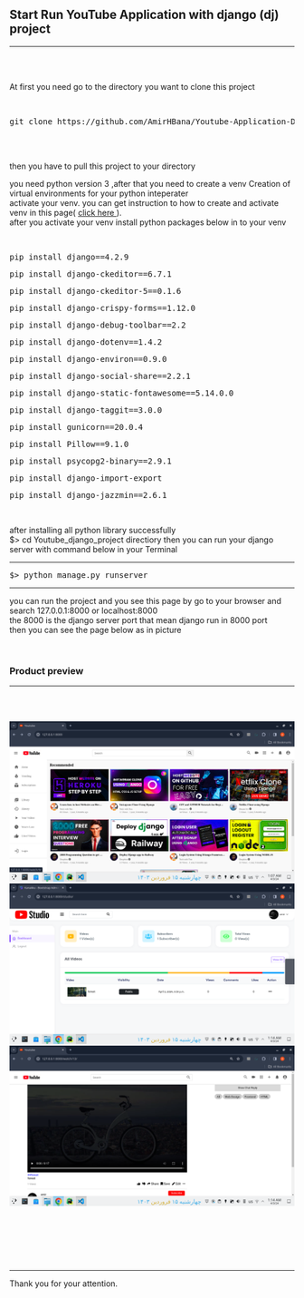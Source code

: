 <h2><strong>Start Run YouTube Application with  django (dj) project</strong></h2>

<hr>
<br>
<br>


<p>At first you need go to the directory you want to clone this project</p>

<br>

<div class="highlight highlight-source-shell notranslate position-relative overflow-auto" dir="auto"><pre>git clone https://github.com/AmirHBana/Youtube-Application-Django-web-framework-Fullstack.git</pre></div>


<br><br>


<p> then you have to pull this project to your directory<br>
  
   you need python version 3
    ,after that you need to create a venv Creation of virtual environments for your python inteperater<br>
  activate your venv. you can get instruction to how to create and activate venv in this page( <a href="https://docs.python.org/3/library/venv.html"> click here </a> ).<br>
  after you activate your venv install python packages below in to your venv
</p>


<br>

<div class="highlight highlight-source-shell notranslate position-relative overflow-auto" dir="auto"><pre>pip install django==4.2.9</pre></div>
<div class="highlight highlight-source-shell notranslate position-relative overflow-auto" dir="auto"><pre>pip install django-ckeditor==6.7.1</pre></div>
<div class="highlight highlight-source-shell notranslate position-relative overflow-auto" dir="auto"><pre>pip install django-ckeditor-5==0.1.6</pre></div>
<div class="highlight highlight-source-shell notranslate position-relative overflow-auto" dir="auto"><pre>pip install django-crispy-forms==1.12.0</pre></div>
<div class="highlight highlight-source-shell notranslate position-relative overflow-auto" dir="auto"><pre>pip install django-debug-toolbar==2.2</pre></div>
<div class="highlight highlight-source-shell notranslate position-relative overflow-auto" dir="auto"><pre>pip install django-dotenv==1.4.2</pre></div>
<div class="highlight highlight-source-shell notranslate position-relative overflow-auto" dir="auto"><pre>pip install django-environ==0.9.0</pre></div>
<div class="highlight highlight-source-shell notranslate position-relative overflow-auto" dir="auto"><pre>pip install django-social-share==2.2.1</pre></div>
<div class="highlight highlight-source-shell notranslate position-relative overflow-auto" dir="auto"><pre>pip install django-static-fontawesome==5.14.0.0</pre></div>
<div class="highlight highlight-source-shell notranslate position-relative overflow-auto" dir="auto"><pre>pip install django-taggit==3.0.0</pre></div>
<div class="highlight highlight-source-shell notranslate position-relative overflow-auto" dir="auto"><pre>pip install gunicorn==20.0.4</pre></div>
<div class="highlight highlight-source-shell notranslate position-relative overflow-auto" dir="auto"><pre>pip install Pillow==9.1.0</pre></div>
<div class="highlight highlight-source-shell notranslate position-relative overflow-auto" dir="auto"><pre>pip install psycopg2-binary==2.9.1</pre></div>
<div class="highlight highlight-source-shell notranslate position-relative overflow-auto" dir="auto"><pre>pip install django-import-export</pre></div>
<div class="highlight highlight-source-shell notranslate position-relative overflow-auto" dir="auto"><pre>pip install django-jazzmin==2.6.1</pre></div>


<br>

<p> after installing all python library successfully <br>
    $> cd Youtube_django_project directiory then
    you can run your django server with command below in your Terminal
</p>


<hr>

<div class="highlight highlight-source-shell notranslate position-relative overflow-auto" dir="auto"><pre>$> python manage.py runserver</pre></div>

<hr>

<p> you can run the project and you see this page by go to your browser and search 127.0.0.1:8000 or localhost:8000 <br>
    the 8000 is the django server port that mean django run in 8000 port<br>
      then you can see the page below as in picture
</p>

<br>

<h3>Product preview </h3>
<hr>

<br><br>



<img src="https://github.com/AmirHBana/Youtube-Application-Django-web-framework-Fullstack/blob/main/Youtube_django_project/Product_preview_picture/pic1.png" alt="youtube demo project" style="max-width: 100%; max-height: 70%;">

<br>

<img src="https://github.com/AmirHBana/Youtube-Application-Django-web-framework-Fullstack/blob/main/Youtube_django_project/Product_preview_picture/pic2.png" alt="youtube demo project" style="max-width: 100%; max-height: 70%;">

<br>

<img src="https://github.com/AmirHBana/Youtube-Application-Django-web-framework-Fullstack/blob/main/Youtube_django_project/Product_preview_picture/pic3.png" alt="youtube demo project" style="max-width: 100%; max-height: 70%;">

<br><br>


<p> <br> <br> <hr>
    Thank you for your attention.
</p>
